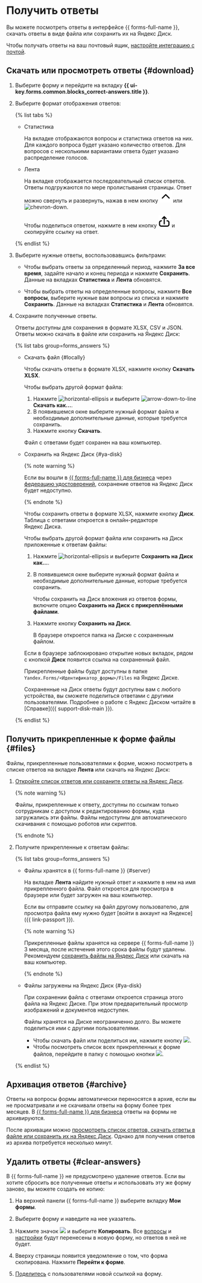 # Получить ответы

Вы можете посмотреть ответы в интерфейсе {{ forms-full-name }}, скачать ответы в виде файла или сохранить их на Яндекс&#160;Диск.

Чтобы получать ответы на ваш почтовый ящик, [настройте интеграцию с почтой](send-mail.md).


## Скачать или просмотреть ответы {#download}

1. Выберите форму и перейдите на вкладку **{{ ui-key.forms.common.blocks_correct-answers.title }}**.

1. Выберите формат отображения ответов:

   {% list tabs %}

   - Статистика

     На вкладке отображаются вопросы и статистика ответов на них. Для каждого вопроса будет указано количество ответов. Для вопросов с несколькими вариантами ответа будет указано распределение голосов.

   - Лента

     На вкладке отображается последовательный список ответов. Ответы подгружаются по мере пролистывания страницы. Ответ можно свернуть и развернуть, нажав в нем кнопку ![chevron-up](../_assets/console-icons/chevron-up.svg) или ![chevron-down](../_assets/console-icons/chevron-down.svg).

     Чтобы поделиться ответом, нажмите в нем кнопку ![arrow-up-from-square](../_assets/console-icons/arrow-up-from-square.svg) и скопируйте ссылку на ответ.

   {% endlist %}

1. Выберите нужные ответы, воспользовавшись фильтрами:

   * Чтобы выбрать ответы за определенный период, нажмите **За все время**, задайте начало и конец периода и нажмите **Сохранить**. Данные на вкладках **Статистика** и **Лента** обновятся.

   * Чтобы выбрать ответы на определенные вопросы, нажмите **Все вопросы**, выберите нужные вам вопросы из списка и нажмите **Сохранить**. Данные на вкладках **Статистика** и **Лента** обновятся.

1. Сохраните полученные ответы.

    Ответы доступны для сохранения в формате XLSX, CSV и JSON. Ответы можно скачать в файле или сохранить на Яндекс&#160;Диск:

    {% list tabs group=forms_answers %}

    - Скачать файл {#locally}

      Чтобы скачать ответы в формате XLSX, нажмите кнопку **Скачать XLSX**.

      Чтобы выбрать другой формат файла:
      
      1. Нажмите ![horizontal-ellipsis](../_assets/horizontal-ellipsis.svg) и выберите ![arrow-down-to-line](../_assets/console-icons/arrow-down-to-line.svg) **Скачать как...**.
      1. В появившемся окне выберите нужный формат файла и необходимые дополнительные данные, которые требуется сохранить.
      1. Нажмите кнопку **Скачать**.

      Файл с ответами будет сохранен на ваш компьютер.

    - Сохранить на Яндекс Диск {#ya-disk}

      
      {% note warning %}

      Если вы вошли в [{{ forms-full-name }} для бизнеса](forms-for-org.md) через [федерацию удостоверений](login.md), сохранение ответов на Яндекс&#160;Диск будет недоступно.

      {% endnote %}


      Чтобы сохранить ответы в формате XLSX, нажмите кнопку **Диск**. Таблица с ответами откроется в онлайн-редакторе Яндекс&#160;Диска.

      Чтобы выбрать другой формат файла или сохранить на Диск приложенные к ответам файлы:
      
      1. Нажмите ![horizontal-ellipsis](../_assets/horizontal-ellipsis.svg) и выберите **Сохранить на Диск как...**.
      1. В появившемся окне выберите нужный формат файла и необходимые дополнительные данные, которые требуется сохранить.
      
          Чтобы сохранить на Диск вложения из ответов формы, включите опцию **Сохранить на Диск с прикреплёнными файлами**.
      1. Нажмите кнопку **Сохранить на Диск**.
      
          В браузере откроется папка на Диске с сохраненным файлом.

      Если в браузере заблокировано открытие новых вкладок, рядом с кнопкой **Диск** появится ссылка на сохраненный файл.

      Прикрепленные файлы будут доступны в папке `Yandex.Forms/<Идентификатор_формы>/Files` на Яндекс&#160;Диске.

      Сохраненные на Диск ответы будут доступны вам с любого устройства, вы сможете поделиться ответами с другими пользователями. Подробнее о работе с Яндекс&#160;Диском читайте в [Справке]({{ support-disk-main }}).

    {% endlist %}



## Получить прикрепленные к форме файлы {#files}

Файлы, прикрепленные пользователями к форме, можно посмотреть в списке ответов на вкладке **Лента** или скачать на Яндекс&#160;Диск:

1. [Откройте список ответов или сохраните ответы на Яндекс&#160;Диск](#download).

    {% note warning %}

    Файлы, прикрепленные к ответу, доступны по ссылкам только сотрудникам с доступом к редактированию формы, куда загружались эти файлы. Файлы недоступны для автоматического скачивания с помощью роботов или скриптов.

    {% endnote %}

1. Получите прикрепленные к ответам файлы:

    {% list tabs group=forms_answers %}

    - Файлы хранятся в {{ forms-full-name }} {#server}

      На вкладке **Лента** найдите нужный ответ и нажмите в нем на имя прикрепленного файла. Файл откроется для просмотра в браузере или будет загружен на ваш компьютер.

      
      Если вы отправите ссылку на файл другому пользователю, для просмотра файла ему нужно будет [войти в аккаунт на Яндексе]({{ link-passport }}).


      {% note warning %}

      Прикрепленные файлы хранятся на сервере {{ forms-full-name }} 3 месяца, после истечения этого срока файлы будут удалены. Рекомендуем [сохранить файлы на Яндекс&#160;Диск](#download) или скачать на ваш компьютер.

      {% endnote %}

    - Файлы загружены на Яндекс Диск {#ya-disk}

      При сохранении файла с ответами откроется страница этого файла на Яндекс&#160;Диске. При этом предварительный просмотр изображений и документов недоступен.

      Файлы хранятся на Диске неограниченно долго. Вы можете поделиться ими с другими пользователями.
      - Чтобы скачать файл или поделиться им, нажмите кнопку ![](../_assets/forms/drag-answer.png). 
      - Чтобы посмотреть список всех прикрепленных к форме файлов, перейдите в папку с помощью кнопки ![](../_assets/forms/icon-back.png).

    {% endlist %}



## Архивация ответов {#archive}

Ответы на вопросы формы автоматически переносятся в архив, если вы не просматривали и не скачивали ответы на форму более трех месяцев. В [{{ forms-full-name }} для бизнеса](forms-for-org.md) ответы на формы не архивируются.

После архивации можно [просмотреть список ответов, скачать ответы в файле или сохранить их на Яндекс&#160;Диск](#download). Однако для получения ответов из архива потребуется несколько минут.




## Удалить ответы {#clear-answers}

В {{ forms-full-name }} не предусмотрено удаление ответов. Если вы хотите сбросить все полученные ответы и использовать эту же форму заново, вы можете создать ее копию:

1. На верхней панели {{ forms-full-name }} выберите вкладку **Мои формы**.

1. Выберите форму и наведите на нее указатель.

1. Нажмите значок ![](../_assets/forms/context-menu.png) и выберите **Копировать**. Все [вопросы](add-questions.md) и [настройки](appearance.md) будут перенесены в новую форму, но ответов в ней не будет.

1. Вверху страницы появится уведомление о том, что форма скопирована. Нажмите **Перейти к форме**. 

1. [Поделитесь](publish.md) с пользователями новой ссылкой на форму.